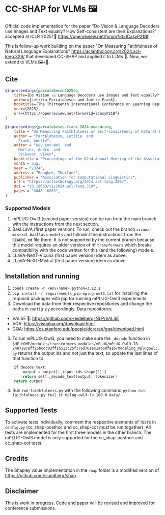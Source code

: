 # CC-SHAP for VLMs 🖼️
Official code implementation for the paper "Do Vision &amp; Language Decoders use Images and Text equally? How Self-consistent are their Explanations?" accepted at ICLR 2025! 🙌 https://openreview.net/forum?id=lCasyP21Bf

This is follow-up work building on the paper "On Measuring Faithfulness of Natural Language Explanations" https://aclanthology.org/2024.acl-long.329/ that developed CC-SHAP and applied it to LLMs 📃.
Now, we extend to VLMs 🖼️+📃.

## Cite
```bibtex
@inproceedings{parcalabescu2025do,
    title={Do Vision \& Language Decoders use Images and Text equally? How Self-consistent are their Explanations?},
    author={Letitia Parcalabescu and Anette Frank},
    booktitle={The Thirteenth International Conference on Learning Representations},
    year={2025},
    url={https://openreview.net/forum?id=lCasyP21Bf}
}
```

```bibtex
@inproceedings{parcalabescu-frank-2024-measuring,
    title = "On Measuring Faithfulness or Self-consistency of Natural Language Explanations",
    author = "Parcalabescu, Letitia  and
      Frank, Anette",
    editor = "Ku, Lun-Wei  and
      Martins, Andre  and
      Srikumar, Vivek",
    booktitle = "Proceedings of the 62nd Annual Meeting of the Association for Computational Linguistics (Volume 1: Long Papers)",
    month = aug,
    year = "2024",
    address = "Bangkok, Thailand",
    publisher = "Association for Computational Linguistics",
    url = "https://aclanthology.org/2024.acl-long.329/",
    doi = "10.18653/v1/2024.acl-long.329",
    pages = "6048--6089",
}
```

### Supported Models
1. mPLUG-Owl3 (second paper version) can be run from the main branch with the instructions from the next section.
1. BakLLaVA (first paper version). To run, check out the branch `vicuna-mistral-bakllava-models` and followint the instructions from the `README.md` file there. It is not supported by the current branch because this model requires an older version of hf `transformers` which breaks compatibility with the code written for this (and the following) models.
1. LLaVA-NeXT-Vicuna (first paper version) idem as above.
1. LLaVA-NeXT-Mistral (first paper version) idem as above.

## Installation and running
1. `conda create -n <env-name> python=3.12.1`
2. `pip install -r requirements_pip-mplug-owl3.txt` for installing the required packages with pip for running mPLUG-Owl3 experiments.
3. Download the data from their respective repositories and change the paths in `config.py` accordingly. Data repositories:
  * VALSE 💃: https://github.com/Heidelberg-NLP/VALSE
  * VQA: https://visualqa.org/download.html
  * GQA: https://cs.stanford.edu/people/dorarad/gqa/download.html 
3. To run mPLUG-Owl3, you need to make sure the `_decode` function in `$HF_HOME/modules/transformers_modules/mPLUG/mPLUG-Owl3-7B-240728/eff25bcdc02ff1b513c25f376d761ec1ab6dfa1b/modeling_mplugowl3.py` returns the output ids and not just the text, so update the last lines of that function to:
```python	
    if decode_text:
        output = output[:,input_ids.shape[1]:]
        return self._decode_text(output, tokenizer)
    return output
```
4. Run `run-faithfulness.py` with the following command `python run-faithfulness.py foil_it mplug-owl3-7b 100 0 data/`

## Supported Tests
To activate tests individually, comment the respective elements of `TESTS` in `config.py` (cc_shap-posthoc and cc_shap-cot must be run together). All tests are implemented for the first three models in the other branch. The mPLUG-Owl3 model is only supported for the cc_shap-posthoc and cc_shap-cot tests.

## Credits
The Shapley value implementation in the `shap` folder is a modified version of https://github.com/slundberg/shap .

## Disclaimer
This is work in progress. Code and paper will be revised and improved for conference submissions.
